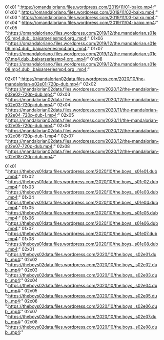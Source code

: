 01x01
":https://omandaloriano.files.wordpress.com/2019/11/01-baixo.mp4:"
01x02
":https://omandaloriano.files.wordpress.com/2019/11/02-baixo.mp4:"
01x03
":https://omandaloriano.files.wordpress.com/2019/11/03-baixo.mp4:"
01x04
":https://omandaloriano.files.wordpress.com/2019/11/04-baixo.mp4:"
01x05
":https://omandaloriano.files.wordpress.com/2019/12/the.mandalorian.s01e05.mp4.dub_.baixarseriesmp4.org_.mp4:"
01x06
":https://omandaloriano.files.wordpress.com/2019/12/the.mandalorian.s01e06.mp4.dub_.baixarseriesmp4.org_.mp4:"
01x07
":https://omandaloriano.files.wordpress.com/2019/12/the.mandalorian.s01e07.mp4.dub_.baixarseriesmp4.org_.mp4:"
01x08
":https://omandaloriano.files.wordpress.com/2019/12/the.mandalorian.s01e08.mp4.dub_.baixarseriesmp4.org_.mp4:"

02x01
":https://mandalorian02data.files.wordpress.com/2020/10/the-mandalorian-s02e01-720p-dub.mp4:"
02x02
":https://mandalorian02data.files.wordpress.com/2020/12/the-mandalorian-s02e02-720p-dub.mp4:"
02x03
":https://mandalorian02data.files.wordpress.com/2020/12/the-mandalorian-s02e03-720p-dub.mp4:"
02x04
":https://mandalorian02data.files.wordpress.com/2020/11/the-mandalorian-s02e04-720p-dub-1.mp4:"
02x05
":https://mandalorian02data.files.wordpress.com/2020/11/the-mandalorian-s02e05-720p-dub.mp4:"
02x06
":https://mandalorian02data.files.wordpress.com/2020/12/the-mandalorian-s02e06-720p-dub-1.mp4:"
02x07
":https://mandalorian02data.files.wordpress.com/2020/12/the-mandalorian-s02e07-720p-dub.mp4:"
02x08
":https://mandalorian02data.files.wordpress.com/2020/12/the-mandalorian-s02e08-720p-dub.mp4:"

01x01
":https://theboys01data.files.wordpress.com/2020/10/the.boys_.s01e01.dub_.mp4:"
01x02
":https://theboys01data.files.wordpress.com/2020/10/the.boys_.s01e02.dub_.mp4:"
01x03
":https://theboys01data.files.wordpress.com/2020/10/the.boys_.s01e03.dub_.mp4:"
01x04
":https://theboys01data.files.wordpress.com/2020/10/the.boys_.s01e04.dub_.mp4:"
01x05
":https://theboys01data.files.wordpress.com/2020/10/the.boys_.s01e05.dub_.mp4:"
01x06
":https://theboys01data.files.wordpress.com/2020/10/the.boys_.s01e06.dub_.mp4:"
01x07
":https://theboys01data.files.wordpress.com/2020/10/the.boys_.s01e07.dub_.mp4:"
01x08
":https://theboys01data.files.wordpress.com/2020/10/the.boys_.s01e08.dub_.mp4:"
02x01
":https://theboys02data.files.wordpress.com/2020/10/the.boys_.s02e01.dub_.mp4:"
02x02
":https://theboys02data.files.wordpress.com/2020/10/the.boys_.s02e02.dub_.mp4:"
02x03
":https://theboys02data.files.wordpress.com/2020/10/the.boys_.s02e03.dub_.mp4:"
02x04
":https://theboys02data.files.wordpress.com/2020/10/the.boys_.s02e04.dub_.mp4:"
02x05
":https://theboys02data.files.wordpress.com/2020/10/the.boys_.s02e05.dub_.mp4:"
02x06
":https://theboys02data.files.wordpress.com/2020/10/the.boys_.s02e06.dub_.mp4:"
02x07
":https://theboys02data.files.wordpress.com/2020/10/the.boys_.s02e07.dub_.mp4:"
02x08
":https://theboys02data.files.wordpress.com/2020/10/the.boys_.s02e08.dub_.mp4:"

